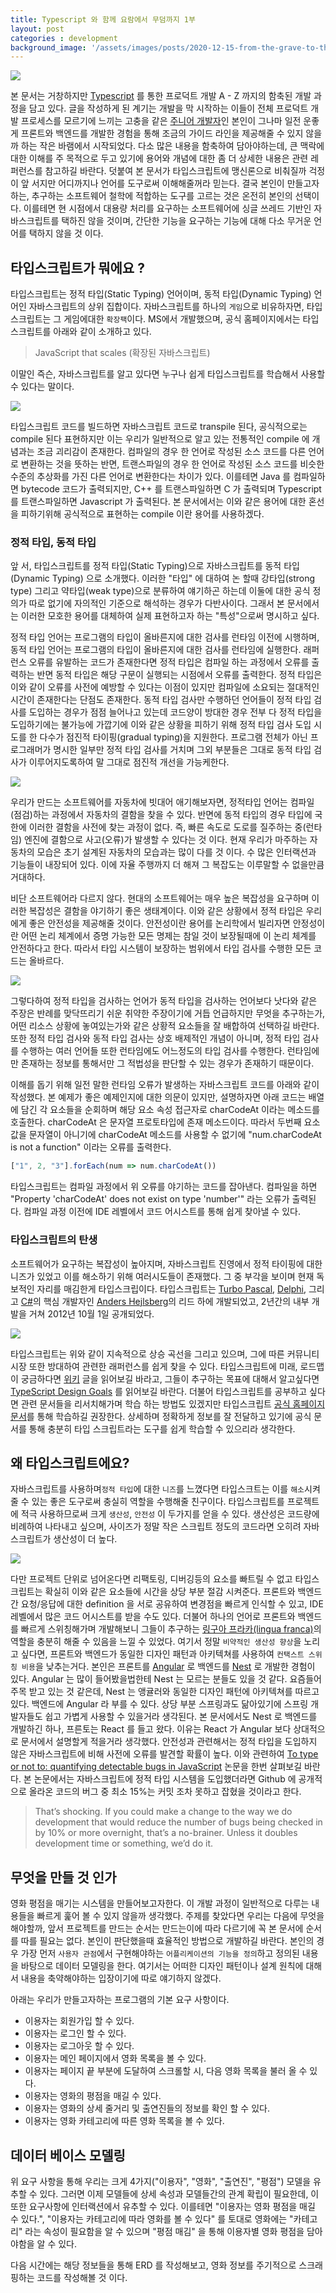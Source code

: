 ```yaml
---
title: Typescript 와 함께 요람에서 무덤까지 1부
layout: post
categories : development
background_image: '/assets/images/posts/2020-12-15-from-the-grave-to-the-cradle-with-typescript/1.png'
---
```


![](/assets/images/posts/2020-12-15-from-the-grave-to-the-cradle-with-typescript/1.png)

본 문서는 거창하지만 [Typescript](https://www.typescriptlang.org/) 를 통한 프로덕트 개발 A - Z 까지의 함축된 개발 과정을 담고 있다.
글을 작성하게 된 계기는 개발을 막 시작하는 이들이 전체 프로덕트 개발 프로세스를 모르기에 느끼는 고충을 같은 [주니어 개발자](https://www.hax0r.info/)인 본인이 그나마 일전 운좋게 프론트와 백엔드를 개발한 경험을 통해 조금의 가이드 라인을 제공해줄 수 있지 않을까 하는 작은 바램에서 시작되었다. 다소 많은 내용을 함축하여 담아야하는데, 큰 맥락에 대한 이해를 주 목적으로 두고 있기에 용어와 개념에 대한 좀 더 상세한 내용은 관련 레퍼런스를 참고하길 바란다. 덧붙여 본 문서가 타입스크립트에 맹신론으로 비춰질까 걱정이 앞 서지만 어디까지나 언어를 도구로써 이해해줄꺼라 믿는다. 결국 본인이 만들고자하는, 추구하는 소프트웨어 철학에 적합하는 도구를 고르는 것은 온전히 본인의 선택이다. 이를테면 현 시점에서 대용량 처리를 요구하는 소프트웨어에 싱글 쓰레드 기반인 자바스크립트를 택하진 않을 것이며, 간단한 기능을 요구하는 기능에 대해 다소 무거운 언어를 택하지 않을 것 이다. 


## 타입스크립트가 뭐에요 ?

타입스크립트는 정적 타입(Static Typing) 언어이며, 동적 타입(Dynamic Typing) 언어인 자바스크립트의 상위 집합이다. 자바스크립트를 하나의 `게임`으로 비유하자면, 타입스크립트는 그 게임에대한 `확장팩`이다. 
MS에서 개발했으며, 공식 홈페이지에서는 타입스크립트를 아래와 같이 소개하고 있다.

> JavaScript that scales (확장된 자바스크립트)

이말인 즉슨, 자바스크립트를 알고 있다면 누구나 쉽게 타입스크립트를 학습해서 사용할 수 있다는 말이다.

![](/assets/images/posts/2020-12-15-from-the-grave-to-the-cradle-with-typescript/typescript-superset.png)

타입스크립트 코드를 빌드하면 자바스크립트 코드로 transpile 된다, 공식적으로는 compile 된다 표현하지만 이는 우리가 일반적으로 알고 있는 전통적인 compile 에 개념과는 조금 괴리감이 존재한다. 컴파일의 경우 한 언어로 작성된 소스 코드를 다른 언어로 변환하는 것을 뜻하는 반면, 트랜스파일의 경우 한 언어로 작성된 소스 코드를 비슷한 수준의 추상화를 가진 다른 언어로 변환한다는 차이가 있다. 이를테면 Java 를 컴파일하면 bytecode 코드가 출력되지만, C++ 를 트랜스파일하면 C 가 출력되며 Typescript 를 트랜스파일하면 Javascript 가 출력된다. 본 문서에서는 이와 같은 용어에 대한 혼선을 피하기위해 공식적으로 표현하는 compile 이란 용어를 사용하겠다. 

### 정적 타입, 동적 타입

앞 서, 타입스크립트를 정적 타입(Static Typing)으로 자바스크립트를 동적 타입(Dynamic Typing) 으로 소개했다. 이러한 "타입" 에 대하여 논 할때 강타입(strong type) 그리고 약타입(weak type)으로 분류하여 얘기하곤 하는데 이둘에 대한 공식 정의가 따로 없기에 자의적인 기준으로 해석하는 경우가 다반사이다. 그래서 본 문서에서는 이러한 모호한 용어를 대체하여 실제 표현하고자 하는 "특성"으로써 명시하고 싶다. 

정적 타입 언어는 프로그램의 타입이 올바른지에 대한 검사를 런타임 이전에 시행하며, 동적 타입 언어는 프로그램의 타입이 올바른지에 대한 검사를 런타임에 실행한다. 래퍼런스 오류를 유발하는 코드가 존재한다면 정적 타입은 컴파일 하는 과정에서 오류를 출력하는 반면 동적 타입은 해당 구문이 실행되는 시점에서 오류를 출력한다. 정적 타입은 이와 같이 오류를 사전에 예방할 수 있다는 이점이 있지만 컴파일에 소요되는 절대적인 시간이 존재한다는 단점도 존재한다. 동적 타입 검사만 수행하던 언어들이 정적 타입 검사를 도입하는 경우가 점점 늘어나고 있는데 코드양이 방대한 경우 전부 다 정적 타입을 도입하기에는 불가능에 가깝기에 이와 같은 상황을 피하기 위해 정적 타입 검사 도입 시도를 한 다수가 점진적 타이핑(gradual typing)을 지원한다. 프로그램 전체가 아닌 프로그래머가 명시한 일부만 정적 타입 검사를 거치며 그외 부분들은 그대로 동적 타입 검사가 이루어지도록하여 말 그대로 점진적 개선을 가능케한다.

![](/assets/images/posts/2020-12-15-from-the-grave-to-the-cradle-with-typescript/png-transparent-car-mover-car-car-accident-white-text.png)

우리가 만드는 소프트웨어를 자동차에 빗대어 애기해보자면, 정적타입 언어는 컴파일(점검)하는 과정에서 자동차의 결함을 찾을 수 있다. 반면에 동적 타입의 경우 타입에 국한에 이러한 결함을 사전에 찾는 과정이 없다. 즉, 빠른 속도로 도로를 질주하는 중(런타임) 엔진에 결함으로 사고(오류)가 발생할 수 있다는 것 이다. 현재 우리가 마주하는 자동차의 모습은 초기 설계된 자동차의 모습과는 많이 다를 것 이다. 수 많은 인터랙션과 기능들이 내장되어 있다. 이에 자율 주행까지 더 해져 그 복잡도는 이루말할 수 없을만큼 거대하다. 

비단 소프트웨어라 다르지 않다. 현대의 소프트웨어는 매우 높은 복잡성을 요구하며 이러한 복잡성은 결함을 야기하기 좋은 생태계이다. 이와 같은 상황에서 정적 타입은 우리에게 좋은 안전성을 제공해줄 것이다. 안전성이란 용어를 논리학에서 빌리자면 안정성이란 어떤 논리 체계에서 증명 가능한 모든 명제는 참일 것이 보장될때에 이 논리 체계를 안전하다고 한다. 따라서 타입 시스템이 보장하는 범위에서 타입 검사를 수행한 모든 코드는 올바르다. 

![](/assets/images/posts/2020-12-15-from-the-grave-to-the-cradle-with-typescript/doctor-37707_1280.webp)

그렇다하여 정적 타입을 검사하는 언어가 동적 타입을 검사하는 언어보다 낫다와 같은 주장은 반례를 맞닥뜨리기 쉬운 취약한 주장이기에 거듭 언급하지만 무엇을 추구하는가, 어떤 리소스 상황에 놓여있는가와 같은 상황적 요소들을 잘 배합하여 선택하길 바란다. 또한 정적 타입 검사와 동적 타입 검사는 상호 배제적인 개념이 아니며, 정적 타입 검사를 수행하는 여러 언어들 또한 런타임에도 어느정도의 타입 검사를 수행한다. 런타임에만 존재하는 정보를 통해서만 그 적법성을 판단할 수 있는 경우가 존재하기 때문이다. 

이해를 돕기 위해 일전 말한 런타임 오류가 발생하는 자바스크립트 코드를 아래와 같이 작성했다.
본 예제가 좋은 예제인지에 대한 의문이 있지만, 설명하자면 아래 코드는 배열에 담긴 각 요소들을 순회하며 해당 요소 속성 접근자로 charCodeAt 이라는 메소드를 호출한다. charCodeAt 은 문자열 프로토타입에 존재 메소드이다. 따라서 두번째 요소 값을 문자열이 아니기에 charCodeAt 메소드를 사용할 수 없기에 "num.charCodeAt is not a function" 이라는 오류를 출력한다.

```javascript
["1", 2, "3"].forEach(num => num.charCodeAt())
```

타입스크립트는 컴파일 과정에서 위 오류를 야기하는 코드를 잡아낸다. 컴파일을 하면 "Property 'charCodeAt' does not exist on type 'number'" 라는 오류가 출력된다. 컴파일 과정 이전에 IDE 레벨에서 코드 어시스트를 통해 쉽게 찾아낼 수 있다.

### 타입스크립트의 탄생

소프트웨어가 요구하는 복잡성이 높아지며, 자바스크립트 진영에서 정적 타이핑에 대한 니즈가 있었고 이를 해소하기 위해 여러시도들이 존재했다. 그 중 부각을 보이며 현재 독보적인 자리를 매김한게 타입스크립이다. 타입스크립트는 [Turbo Pascal](https://en.wikipedia.org/wiki/Turbo_Pascal), [Delphi](https://en.wikipedia.org/wiki/Delphi_(software)), 그리고 [C#](https://en.wikipedia.org/wiki/C_Sharp_(programming_language))의 핵심 개발자인 [Anders Hejlsberg](https://en.wikipedia.org/wiki/Anders_Hejlsberg)의 리드 하에 개발되었고, 2년간의 내부 개발을 거쳐 2012년 10월 1일 공개되었다.

![](/assets/images/posts/2020-12-15-from-the-grave-to-the-cradle-with-typescript/1_PjMQunmWQclThYqAP5cVgQ.png)

타입스크립트는 위와 같이 지속적으로 상승 곡선을 그리고 있으며, 그에 따른 커뮤니티 시장 또한 방대하여 관련한 래퍼런스를 쉽게 찾을 수 있다. 타입스크립트에 미래, 로드맵이 궁금하다면 [위키](https://github.com/microsoft/TypeScript/wiki/Roadmap) 글을 읽어보길 바라고, 그들이 추구하는 목표에 대해서 알고싶다면 [TypeScript Design Goals](https://github.com/Microsoft/TypeScript/wiki/TypeScript-Design-Goals) 를 읽어보길 바란다. 더불어 타입스크립트를 공부하고 싶다면 관련 문서들을 리서치해가며 학습 하는 방법도 있겠지만 타입스크립트 [공식 홈페이지 문서](https://www.typescriptlang.org/docs/handbook/intro.html)를 통해 학습하길 권장한다. 상세하며 정확하게 정보를 잘 전달하고 있기에 공식 문서를 통해 충분히 타입 스크립트라는 도구를 쉽게 학습할 수 있으리라 생각한다.

## 왜 타입스크립트에요?

자바스크립트를 사용하며`정적 타입`에 대한 `니즈`를 느꼈다면 타입스크트는 이를 `해소`시켜줄 수 있는 좋은 도구로써 충실히 역할을 수행해줄 친구이다. 타입스크립트를 프로젝트에 적극 사용하므로써 크게 `생산성`, `안전성` 이 두가지를 얻을 수 있다. 생산성은 코드량에 비례하여 나타내고 싶으며, 사이즈가 정말 작은 스크립트 정도의 코드라면 오히려 자바스크립트가 생산성이 더 높다. 

![](/assets/images/posts/2020-12-15-from-the-grave-to-the-cradle-with-typescript/79-794755_biplane-biplane-drawing-transparent-hd-png-download.png)

다만 프로젝트 단위로 넘어온다면 리팩토링, 디버깅등의 요소를 빠트릴 수 없고 타입스크립트는 확실히 이와 같은 요소들에 시간을 상당 부분 절감 시켜준다. 프론트와 백엔드간 요청/응답에 대한 definition 을 서로 공유하여 변경점을 빠르게 인식할 수 있고, IDE 레벨에서 많은 코드 어시스트를 받을 수도 있다. 더불어 하나의 언어로 프론트와 백엔드를 빠르게 스위칭해가며 개발해보니 그들이 추구하는 [링구아 프라카(lingua franca)](https://ko.wikipedia.org/wiki/%EB%A7%81%EA%B5%AC%EC%95%84_%ED%94%84%EB%9E%91%EC%B9%B4)의 역할을 충분히 해줄 수 있음을 느낄 수 있었다. 여기서 정말 `비약적인 생산성 향상`을 노리고 싶다면, 프론트와 백엔드가 동일한 디자인 패턴과 아키텍쳐를 사용하여 `컨택스트 스위칭 비용`을 낮추는거다. 본인은 프론트를 [Angular](https://github.com/angular/angular) 로 백엔드를 [Nest](https://github.com/nestjs/nest) 로 개발한 경험이 있다. Angular 는 많이 들어봤을법한테 Nest 는 모르는 분들도 있을 것 같다. 요즘들어 주목 받고 있는 것 같은데, Nest 는 앵귤러와 동일한 디자인 패턴에 아키텍쳐를 따르고 있다. 백엔드에 Angular 라 부를 수 있다. 상당 부분 스프링과도 닮아있기에 스프링 개발자들도 쉽고 가볍게 사용할 수 있을거라 생각된다. 본 문서에서도 Nest 로 백엔드를 개발하긴 하나, 프른토는 React 를 들고 왔다. 이유는 React 가 Angular 보다 상대적으로 문서에서 설명할게 적을거라 생각했다. 안전성과 관련해서는 정적 타입을 도입하지 않은 자바스크립트에 비해 사전에 오류를 발견할 확률이 높다. 이와 관련하여 [To type or not to: quantifying detectable bugs in JavaScript](http://earlbarr.com/publications/typestudy.pdf) 논문을 한번 살펴보길 바란다. 본 논문에서는 자바스크립트에 정적 타입 시스템을 도입했더라면 Github 에 공개적으로 올라온 코드의 버그 중 최소 15%는 커밋 조차 못하고 잡혔을 것이라고 한다.

> That’s shocking. If you could make a change to the way we do development that would reduce the number of bugs being checked in by 10% or more overnight, that’s a no-brainer. Unless it doubles development time or something, we’d do it.


## 무엇을 만들 것 인가

영화 평점을 매기는 시스템을 만들어보고자한다. 이 개발 과정이 일반적으로 다루는 내용들을 빠르게 훑어 볼 수 있지 않을까 생각했다. 주제를 찾았다면 우리는 다음에 무엇을해야할까, 앞서 프로젝트를 만드는 순서는 만드는이에 따라 다르기에 꼭 본 문서에 순서를 따를 필요는 없다. 본인이 판단했을때 효율적인 방법으로 개발하길 바란다. 본인의 경우 가장 먼저 `사용자 관점`에서 구현해야하는 `어플리케이션의 기능을 정의`하고 정의된 내용을 바탕으로 데이터 모델링을 한다. 여기서는 어떠한 디자인 패턴이나 설계 원칙에 대해서 내용을 축약해야하는 입장이기에 따로 얘기하지 않겠다.

아래는 우리가 만들고자하는 프로그램의 기본 요구 사항이다.

- 이용자는 회원가입 할 수 있다.
- 이용자는 로그인 할 수 있다.
- 이용자는 로그아웃 할 수 있다.
- 이용자는 메인 페이지에서 영화 목록을 볼 수 있다.
- 이용자는 페이지 끝 부분에 도달하여 스크롤할 시, 다음 영화 목록을 불러 올 수 있다.
- 이용자는 영화의 평점을 매길 수 있다.
- 이용자는 영화의 상세 줄거리 및 출연진들의 정보를 확인 할 수 있다.
- 이용자는 영화 카테고리에 따른 영화 목록을 볼 수 있다.

## 데이터 베이스 모델링

위 요구 사항을 통해 우리는 크게 4가지("이용자", "영화", "출연진", "평점") 모델을 유추할 수 있다. 그러면 이제 모델들에 상세 속성과 모델들간의 관계 확립이 필요한데, 이 또한 요구사항에 인터랙션에서 유추할 수 있다. 이를테면 "이용자는 영화 평점을 매길 수 있다.", "이용자는 카테고리에 따라 영화를 볼 수 있다" 를 토대로 영화에는 "카테고리" 라는 속성이 필요함을 알 수 있으며 "평점 매김" 을 통해 이용자별 영화 평점을 담아야함을 알 수 있다. 


다음 시간에는 해당 정보들을 통해 ERD 를 작성해보고, 영화 정보를 주기적으로 스크래핑하는 코드를 작성해볼 것 이다.